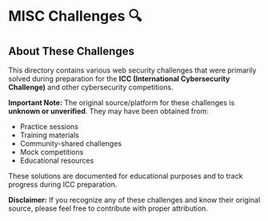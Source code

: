 # MISC Challenges 🔍

## About These Challenges

This directory contains various web security challenges that were primarily solved during preparation for the **ICC (International Cybersecurity Challenge)** and other cybersecurity competitions. 

**Important Note:** The original source/platform for these challenges is **unknown or unverified**. They may have been obtained from:
- Practice sessions
- Training materials
- Community-shared challenges
- Mock competitions
- Educational resources

These solutions are documented for educational purposes and to track progress during ICC preparation.

**Disclaimer:** If you recognize any of these challenges and know their original source, please feel free to contribute with proper attribution.
